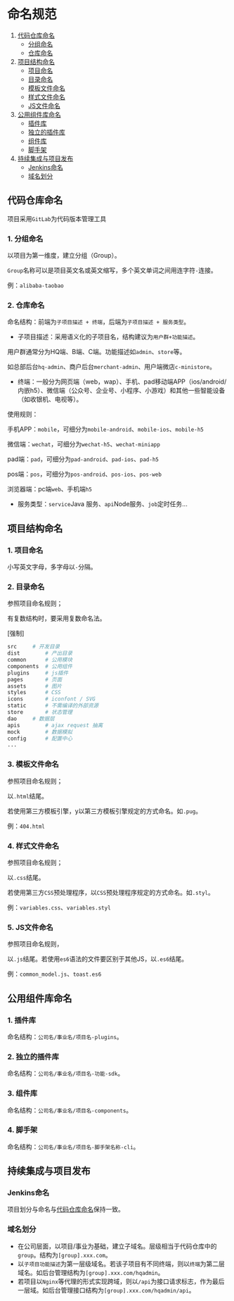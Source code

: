 # 命名规范

1. [代码仓库命名](#代码仓库命名)
	- [分组命名](#1-分组命名)
	- [仓库命名](#2-仓库命名)
1. [项目结构命名](#项目结构命名)
	- [项目命名](#1-项目命名)
	- [目录命名](#2-目录命名)
	- [模板文件命名](#3-模板文件命名)
	- [样式文件命名](#4-样式文件命名)
	- [JS文件命名](#5-JS文件命名)
1. [公用组件库命名](#公用组件库命名)
	- [插件库](#1-插件库)
	- [独立的插件库](#2-独立的插件库)
	- [组件库](#3-组件库)
	- [脚手架](#4-脚手架)
1. [持续集成与项目发布](#持续集成与项目发布)
	- [Jenkins命名](#Jenkins命名)
	- [域名划分](#域名划分)

## 代码仓库命名

项目采用`GitLab`为代码版本管理工具

### 1. 分组命名

以项目为第一维度，建立分组（Group）。

`Group`名称可以是项目英文名或英文缩写，多个英文单词之间用连字符`-`连接。

例：`alibaba-taobao`

### 2. 仓库命名

命名结构：前端为`子项目描述 + 终端`，后端为`子项目描述 + 服务类型`。

- 子项目描述：采用语义化的子项目名，结构建议为`用户群+功能描述`。

用户群通常分为HQ端、B端、C端。功能描述如`admin`、`store`等。

如总部后台`hq-admin`、商户后台`merchant-admin`、用户端微店`c-ministore`。

- 终端：一般分为网页端（web，wap）、手机、pad移动端APP（ios/android/内嵌h5）、微信端（公众号、企业号、小程序、小游戏）和其他一些智能设备（如收银机、电视等）。

使用规则：

手机APP：`mobile`，可细分为`mobile-android`、`mobile-ios`、`mobile-h5`

微信端：`wechat`，可细分为`wechat-h5`、`wechat-miniapp`

pad端：`pad`，可细分为`pad-android`、`pad-ios`、`pad-h5`

pos端：`pos`，可细分为`pos-android`、`pos-ios`、`pos-web`

浏览器端：pc端`web`、手机端`h5`

- 服务类型：`service`Java 服务、`api`Node服务、`job`定时任务...

## 项目结构命名
### 1. 项目命名

小写英文字母，多字母以`-`分隔。

### 2. 目录命名

参照项目命名规则；

有复数结构时，要采用复数命名法。

[强制]
```bash
src		# 开发目录
dist		# 产出目录
common		# 公用模块
components	# 公用组件
plugins 	# js插件
pages		# 页面
assets		# 图片
styles		# CSS
icons		# iconfont / SVG
static		# 不需编译的外部资源
store		# 状态管理
dao		# 数据层
apis		# ajax request 抽离
mock		# 数据模拟
config		# 配置中心
...
```

### 3. 模板文件命名

参照项目命名规则；

以`.html`结尾。

若使用第三方模板引擎，y以第三方模板引擎规定的方式命名。如`.pug`。

例：`404.html`

### 4. 样式文件命名

参照项目命名规则；

以`.css`结尾。

若使用第三方`CSS`预处理程序，以`CSS`预处理程序规定的方式命名。如`.styl`。

例：`variables.css`、`variables.styl`

### 5. JS文件命名

参照项目命名规则，

以`.js`结尾。若使用`es6`语法的文件要区别于其他JS，以`.es6`结尾。

例：`common_model.js`、`toast.es6`

## 公用组件库命名

### 1. 插件库

命名结构：`公司名/事业名/项目名-plugins`。

### 2. 独立的插件库

命名结构：`公司名/事业名/项目名-功能-sdk`。

### 3. 组件库

命名结构：`公司名/事业名/项目名-components`。

### 4. 脚手架

命名结构：`公司名/事业名/项目名-脚手架名称-cli`。

## 持续集成与项目发布
### Jenkins命名
项目划分与命名与[代码仓库命名](#代码仓库命名)保持一致。

### 域名划分
- 在公司层面，以项目/事业为基础，建立子域名。层级相当于代码仓库中的`group`。结构为`[group].xxx.com`。
- 以`子项目功能描述`为第一层级域名。若该子项目有不同终端，则以`终端`为第二层域名。如后台管理结构为`[group].xxx.com/hqadmin`。
- 若项目以`Nginx`等代理的形式实现跨域，则以`/api`为接口请求标志，作为最后一层域。如后台管理接口结构为`[group].xxx.com/hqadmin/api`。
